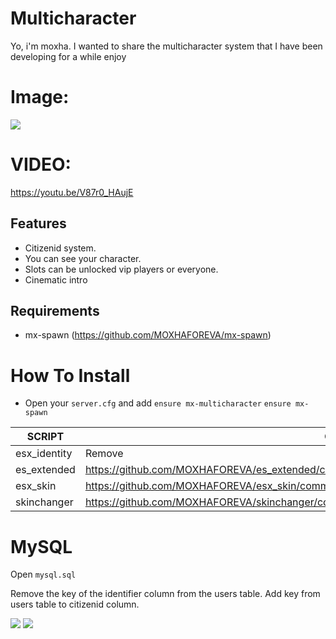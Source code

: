 # Multicharacter

Yo, i'm moxha. I wanted to share the multicharacter system that I have been developing for a while enjoy

# Image:
<img border="0" src="https://i.ibb.co/ns32sPR/Screenshot-1.png" />

# VIDEO: 
https://youtu.be/V87r0_HAujE

## Features
- Citizenid system.
- You can see your character.
- Slots can be unlocked vip players or everyone.
- Cinematic intro

## Requirements
- mx-spawn (https://github.com/MOXHAFOREVA/mx-spawn)

# How To Install

- Open your `server.cfg` and add `ensure mx-multicharacter` `ensure mx-spawn`

| SCRIPT | CHANGE |
| ------ | ------ |
| esx_identity | Remove |
| es_extended | https://github.com/MOXHAFOREVA/es_extended/commit/6632578be693e6ef59cd346ad0e2dd19e352bc50 |
| esx_skin | https://github.com/MOXHAFOREVA/esx_skin/commit/08839900e382ff9942e9899e9a0efa161aaf1e7d |
| skinchanger | https://github.com/MOXHAFOREVA/skinchanger/commit/4a628132a23697beddcffb6821aa7b645fb293c7 |

# MySQL 
Open `mysql.sql`

Remove the key of the identifier column from the users table.
Add key from users table to citizenid column.

<img border="0" src="https://i.ibb.co/VvfwmHB/2Bfma.png" />

<img border="0" src="https://i.ibb.co/dfQScnq/image.png"/>



